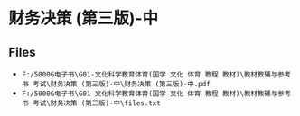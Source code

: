 # 财务决策 (第三版)-中

## Files

- `F:/5000G电子书\G01-文化科学教育体育(国学 文化 体育 教程 教材)\教材教辅与参考书 考试\财务决策 (第三版)-中\财务决策 (第三版)-中.pdf`
- `F:/5000G电子书\G01-文化科学教育体育(国学 文化 体育 教程 教材)\教材教辅与参考书 考试\财务决策 (第三版)-中\files.txt`
